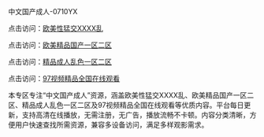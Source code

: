 中文国产成人-0710YX

点击访问：<a href="https://heiliaoll4qsx.pages.dev">欧美性猛交XXXX乱</a>

点击访问：<a href="https://heiliaowzu4ur.pages.dev">欧美精品国产一区二区</a>

点击访问：<a href="https://heiliaozj3tjd.pages.dev">精品成人乱色一区二区</a>

点击访问：<a href="https://heiliaoe8ajia.pages.dev">97视频精品全国在线观看</a>

本专区专注“中文国产成人”资源，涵盖欧美性猛交XXXX乱、欧美精品国产一区二区、精品成人乱色一区二区及97视频精品全国在线观看等优质内容。平台每日更新，支持高清在线播放，无需注册，无广告，播放流畅不卡顿。内容分类清晰，方便用户快速查找所需资源，兼容多设备访问，满足多样观影需求。

<span style="display:none;">[Canonical link](https://github.com/nam20250710/so97 ）</span>
